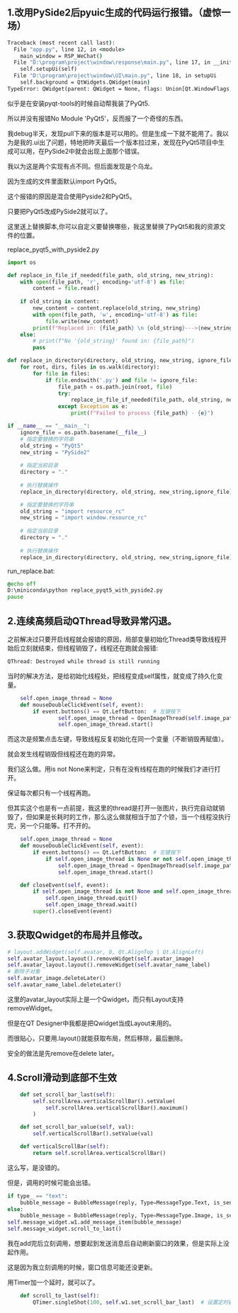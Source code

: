 ## 1.改用PySide2后pyuic生成的代码运行报错。（虚惊一场）

```cmd
Traceback (most recent call last):
  File "app.py", line 12, in <module>
    main_window = RSP_WeChat()
  File "D:\program\project\window\response\main.py", line 17, in __init__
    self.setupUi(self)
  File "D:\program\project\window\UI\main.py", line 18, in setupUi
    self.background = QtWidgets.QWidget(main)
TypeError: QWidget(parent: QWidget = None, flags: Union[Qt.WindowFlags, Qt.WindowType] = Qt.WindowFlags()): argument 1 has unexpected type 'RSP_WeChat'
```



似乎是在安装pyqt-tools的时候自动帮我装了PyQt5.

所以并没有报错No Module 'PyQt5'，反而报了一个奇怪的东西。

我debug半天，发现pull下来的版本是可以用的。但是生成一下就不能用了。我以为是我的.ui出了问题，特地把昨天最后一个版本拉过来，发现在PyQt5项目中生成可以用，在PySide2中就会出现上面那个错误。

我以为这是两个实现有点不同。但后面发现是个乌龙。

因为生成的文件里面默认import PyQt5。

这个报错的原因是混合使用Pyside2和PyQt5。

只要把PyQt5改成PySide2就可以了。



这里送上替换脚本,你可以自定义要替换哪些，我这里替换了PyQt5和我的资源文件的位置。

replace_pyqt5_with_pyside2.py

```python
import os

def replace_in_file_if_needed(file_path, old_string, new_string):
    with open(file_path, 'r', encoding='utf-8') as file:
        content = file.read()
    
    if old_string in content:
        new_content = content.replace(old_string, new_string)
        with open(file_path, 'w', encoding='utf-8') as file:
            file.write(new_content)
        print(f"Replaced in: {file_path} \n {old_string}--->{new_string}")
    else:
        # print(f"No '{old_string}' found in: {file_path}")
        pass

def replace_in_directory(directory, old_string, new_string, ignore_file):
    for root, dirs, files in os.walk(directory):
        for file in files:
            if file.endswith('.py') and file != ignore_file:
                file_path = os.path.join(root, file)
                try:
                    replace_in_file_if_needed(file_path, old_string, new_string)
                except Exception as e:
                    print(f"Failed to process {file_path} - {e}")

if __name__ == "__main__":
    ignore_file = os.path.basename(__file__)
    # 指定要替换的字符串
    old_string = "PyQt5"
    new_string = "PySide2"
    
    # 指定当前目录
    directory = "."
    
    # 执行替换操作
    replace_in_directory(directory, old_string, new_string,ignore_file)

    # 指定要替换的字符串
    old_string = "import resource_rc"
    new_string = "import window.resource_rc"
    
    # 指定当前目录
    directory = "."
    
    # 执行替换操作
    replace_in_directory(directory, old_string, new_string,ignore_file)
```

run_replace.bat:

```cmd
@echo off
D:\miniconda\python replace_pyqt5_with_pyside2.py
pause
```





## 2.连续高频启动QThread导致异常闪退。

之前解决过只要开启线程就会报错的原因，局部变量初始化Thread类导致线程开始后立刻就结束，但线程销毁了，线程还在跑就会报错:

```cmd
QThread: Destroyed while thread is still running
```

当时的解决方法，是给初始化线程处，把线程变成self属性，就变成了持久化变量。

```python
    self.open_image_thread = None
    def mouseDoubleClickEvent(self, event):
        if event.buttons() == Qt.LeftButton:  # 左键按下
                self.open_image_thread = OpenImageThread(self.image_path)
                self.open_image_thread.start()
```

而这次是频繁点击左键，导致线程反复初始化在同一个变量（不断销毁再赋值）。

就会发生线程销毁但线程还在跑的异常。

我们这么做。用is not None来判定，只有在没有线程在跑的时候我们才进行打开。

保证每次都只有一个线程再跑。

但其实这个也是有一点前提，我这里的thread是打开一张图片，执行完自动就销毁了，但如果是长耗时的工作，那么这么做就相当于加了个锁，当一个线程没执行完，另一个只能等。打不开的。

```python
    self.open_image_thread = None
    def mouseDoubleClickEvent(self, event):
        if event.buttons() == Qt.LeftButton:  # 左键按下
            if self.open_image_thread is None or not self.open_image_thread.isRunning():
                self.open_image_thread = OpenImageThread(self.image_path)
                self.open_image_thread.start()

    def closeEvent(self, event):
        if self.open_image_thread is not None and self.open_image_thread.isRunning():
            self.open_image_thread.quit()
            self.open_image_thread.wait()
        super().closeEvent(event)
```



## 3.获取Qwidget的布局并且修改。

```python
# layout.addWidget(self.avatar, 0, Qt.AlignTop | Qt.AlignLeft)
self.avatar_layout.layout().removeWidget(self.avatar_image)
self.avatar_layout.layout().removeWidget(self.avatar_name_label)
# 删除子对象
self.avatar_image.deleteLater()
self.avatar_name_label.deleteLater()
```

这里的avatar_layout实际上是一个Qwidget，而只有Layout支持removeWidget。

但是在QT Designer中我都是把Qwidget当成Layout来用的。

而很贴心，只要用.layout()就能获取布局，然后移除，最后删除。

安全的做法是先remove在delete later。



## 4.Scroll滑动到底部不生效

```python
    def set_scroll_bar_last(self):
        self.scrollArea.verticalScrollBar().setValue(
            self.scrollArea.verticalScrollBar().maximum()
        )

    def set_scroll_bar_value(self, val):
        self.verticalScrollBar().setValue(val)

    def verticalScrollBar(self):
        return self.scrollArea.verticalScrollBar()
```

这么写，是没错的。

但是，调用的时候可能会出错。

```python
if type_ == "text":
    bubble_message = BubbleMessage(reply, Type=MessageType.Text, is_send=False)
else:
    bubble_message = BubbleMessage(reply, Type=MessageType.Image, is_send=False)
self.message_widget.w1.add_message_item(bubble_message)
self.message_widget.scroll_to_last()
```

我在add完后立刻调用，想要起到发送消息后自动刷新窗口的效果，但是实际上没起作用。

这是因为我立刻调用的时候，窗口信息可能还没更新。

用Timer加一个延时，就可以了。

```python
    def scroll_to_last(self):
        QTimer.singleShot(100, self.w1.set_scroll_bar_last)  # 设置定时器，100毫秒后调用
```


